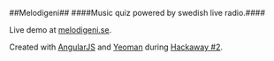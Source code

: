##Melodigeni##
####Music quiz powered by swedish live radio.####

Live demo at [melodigeni.se](https://melodigeni.se).

Created with [AngularJS](https://angularjs.org/) and [Yeoman](http://yeoman.io/) during [Hackaway #2](http://www.hackaway.com).
